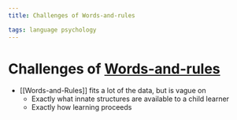 ```yaml
---
title: Challenges of Words-and-rules

tags: language psychology 
---
```


# Challenges of [Words-and-rules](Words-and-Rules.md)
- [[Words-and-Rules]] fits a lot of the data, but is vague on
	- Exactly what innate structures are available to a child learner
	- Exactly how learning proceeds



































